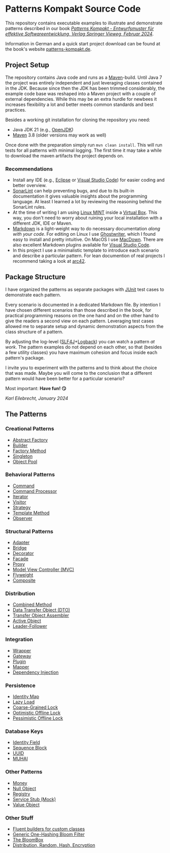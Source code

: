 # Patterns Kompakt Source Code

This repository contains executable examples to illustrate and demonstrate patterns described in our book _[Patterns Kompakt - Entwurfsmuster für effektive Softwareentwicklung, Verlag Springer Vieweg, Februar 2024](https://link.springer.com/book/9783658432331)_.

Information in German and a quick start project download can be found at the book's website [patterns-kompakt.de](http://patterns-kompakt.de).

## Project Setup

The repository contains Java code and runs as a [Maven](https://maven.apache.org/)-build. Until Java 7 the project was entirely independent and just leveraging classes contained in the JDK. Because since then the JDK has been trimmed considerably, the example code base was reshaped into a Maven project with a couple of external dependencies. While this may be an extra hurdle for newbees it increases flexibility a lot and better meets common standards and best practices. 

Besides a working git installation for cloning the repository you need:

* Java JDK 21 (e.g., [OpenJDK](https://openjdk.java.net/))
* [Maven](https://maven.apache.org/download.cgi) 3.8 (older versions may work as well)

Once done with the preparation simply run `mvn clean install`. This will run tests for all patterns with minimal logging. The first time it may take a while to download the maven artifacts the project depends on.


### Recommendations

* Install any IDE (e.g., [Eclipse](https://www.eclipse.org/downloads/) or [Visual Studio Code](https://code.visualstudio.com/)) for easier coding and better overview.
* [SonarLint](https://www.sonarlint.org/) can help preventing bugs, and due to its built-in documentation it gives valuable insights about the programming language. At least I learned a lot by reviewing the reasoning behind the SonarLint rules.
* At the time of writing I am using [Linux MINT](https://linuxmint.com/) inside a [Virtual Box](https://www.virtualbox.org/). This way, you don't need to worry about ruining your local installation with a different JDK, IDE or Maven.
* [Markdown](https://guides.github.com/features/mastering-markdown/) is a light-weight way to do necessary documentation _along with your code_. For editing on Linux I use [Ghostwriter](https://ghostwriter.kde.org/de/), which I found easy to install and pretty intuitive. On MacOS I use [MacDown](https://macdown.uranusjr.com/). There are also excellent Markdown plugins available for [Visual Studio Code](https://code.visualstudio.com/).
* In this project I use a minimalistic template to introduce each scenario and describe a particular pattern. For lean documention of real projects I recommend taking a look at [arc42](https://docs.arc42.org/home/).

## Package Structure

I have organized the patterns as separate packages with [JUnit](https://junit.org/junit5/) test cases to demonstrate each pattern. 

Every scenario is documented in a dedicated Markdown file. By intention I have chosen different scenarios than those described in the book, for practical programming reasons on the one hand and on the other hand to give the readers a second view on each pattern. Leveraging test cases allowed me to separate setup and dynamic demonstration aspects from the class structure of a pattern.

By adjusting the log-level ([SLF4J](https://www.slf4j.org/)+[Logback](https://logback.qos.ch/)) you can watch a pattern _at work_. The pattern examples do not depend on each other, so that (besides a few utility classes) you have maximum cohesion and focus inside each pattern's package.

I invite you to experiment with the patterns and to think about the choice that was made. Maybe you will come to the conclusion that a different pattern would have been better for a particular scenario?

Most important: **Have fun! :smirk:**

_Karl Eilebrecht, January 2024_


## The Patterns


### Creational Patterns
* [Abstract Factory](src/test/java/de/calamanari/pk/abstractfactory/README.md)
* [Builder](src/test/java/de/calamanari/pk/builder/README.md)
* [Factory Method](src/test/java/de/calamanari/pk/factorymethod/README.md)
* [Singleton](src/test/java/de/calamanari/pk/singleton/README.md)
* [Object Pool](src/test/java/de/calamanari/pk/objectpool/README.md)

### Behavioral Patterns

* [Command](src/test/java/de/calamanari/pk/command/README.md)
* [Command Processor](src/test/java/de/calamanari/pk/commandprocessor/README.md)
* [Iterator](src/test/java/de/calamanari/pk/iterator/README.md)
* [Visitor](src/test/java/de/calamanari/pk/visitor/README.md)
* [Strategy](src/test/java/de/calamanari/pk/strategy/README.md)
* [Template Method](src/test/java/de/calamanari/pk/templatemethod/README.md)
* [Observer](src/test/java/de/calamanari/pk/observer/README.md)

### Structural Patterns

* [Adapter](src/test/java/de/calamanari/pk/adapter/README.md)
* [Bridge](src/test/java/de/calamanari/pk/bridge/README.md)
* [Decorator](src/test/java/de/calamanari/pk/decorator/README.md)
* [Facade](src/test/java/de/calamanari/pk/facade/README.md)
* [Proxy](src/test/java/de/calamanari/pk/proxy/README.md)
* [Model View Controller (MVC)](src/test/java/de/calamanari/pk/modelviewcontroller/README.md)
* [Flyweight](src/test/java/de/calamanari/pk/flyweight/README.md)
* [Composite](src/test/java/de/calamanari/pk/composite/README.md)

### Distribution

* [Combined Method](src/test/java/de/calamanari/pk/combinedmethod/README.md)
* [Data Transfer Object (DTO)](src/test/java/de/calamanari/pk/datatransferobject/README.md)
* [Transfer Object Assembler](src/test/java/de/calamanari/pk/transferobjectassembler/README.md)
* [Active Object](src/test/java/de/calamanari/pk/activeobject/README.md)
* [Leader-Follower](src/test/java/de/calamanari/pk/leaderfollower/README.md)

### Integration

* [Wrapper](src/test/java/de/calamanari/pk/wrapper/README.md)
* [Gateway](src/test/java/de/calamanari/pk/gateway/README.md)
* [Plugin](src/test/java/de/calamanari/pk/plugin/README.md)
* [Mapper](src/test/java/de/calamanari/pk/mapper/README.md)
* [Dependency Injection](src/test/java/de/calamanari/pk/dependencyinjection/README.md)

### Persistence

* [Identity Map](src/test/java/de/calamanari/pk/identitymap/README.md)
* [Lazy Load](src/test/java/de/calamanari/pk/lazyload/README.md)
* [Coarse-Grained Lock](src/test/java/de/calamanari/pk/coarsegrainedlock/README.md)
* [Optimistic Offline Lock](src/test/java/de/calamanari/pk/optimisticofflinelock/README.md)
* [Pessimistic Offline Lock](src/test/java/de/calamanari/pk/pessimisticofflinelock/README.md)

### Database Keys

* [Identity Field](src/test/java/de/calamanari/pk/identityfield/README.md)
* [Sequence Block](src/test/java/de/calamanari/pk/sequenceblock/README.md)
* [UUID](src/test/java/de/calamanari/pk/uuid/README.md)
* [MUHAI](src/test/java/de/calamanari/pk/muhai/README.md)

### Other Patterns

* [Money](src/test/java/de/calamanari/pk/money/README.md)
* [Null Object](src/test/java/de/calamanari/pk/nullobject/README.md)
* [Registry](src/test/java/de/calamanari/pk/registry/README.md)
* [Service Stub (Mock)](src/test/java/de/calamanari/pk/servicestub/README.md)
* [Value Object](src/test/java/de/calamanari/pk/valueobject/README.md)

### Other Stuff

* [Fluent builders for custom classes](src/test/java/de/calamanari/pk/fluent/README.md)
* [Generic One-Hashing Bloom Filter](src/main/java/de/calamanari/pk/ohbf/README.md)
* [The BloomBox](src/main/java/de/calamanari/pk/ohbf/bloombox/README.md)
* [Distribution, Random, Hash, Encryption](src/test/java/de/calamanari/pk/drhe/README.md)
